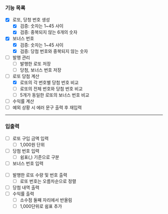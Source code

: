 ### 기능 목록
 - [x] 로또, 당청 번호 생성
   - [x] 검증: 숫자는 1~45 사이
   - [x] 검증: 중복되지 않는 6개의 숫자
 - [x] 보너스 번호
   - [x] 검증: 숫자는 1~45 사이
   - [x] 검증: 당첨 번호와 중복되지 않는 숫자
 - [ ] 발행 관리
   - [ ] 발행한 로또 저장
   - [ ] 당첨, 보너스 번호 저장
 - [ ] 로또 당첨 계산
   - [x] 로또의 각 번호별 당첨 번호 비교
   - [ ] 로또의 전체 번호와 당첨 번호 비교 
   - [ ] 5개가 동일한 로또의 보너스 번호 비교
 - [ ] 수익률 계산
 - [ ] 예외 상황 시 에러 문구 출력 후 재입력
---
### 입출력
 - [ ] 로또 구입 금액 입력
   - [ ] 1,000원 단위
 - [ ] 당첨 번호 입력
   - [ ] 쉼표(,) 기준으로 구분
 - [ ] 보너스 번호 입력
 <br><br>
 - [ ] 발행한 로또 수량 및 번호 출력
   - [ ] 로또 번호는 오름차순으로 정렬
 - [ ] 당첨 내역 출력
 - [ ] 수익률 출력
   - [ ] 소수점 둘째 자리에서 반올림
   - [ ] 1,000단위로 쉼표 추가